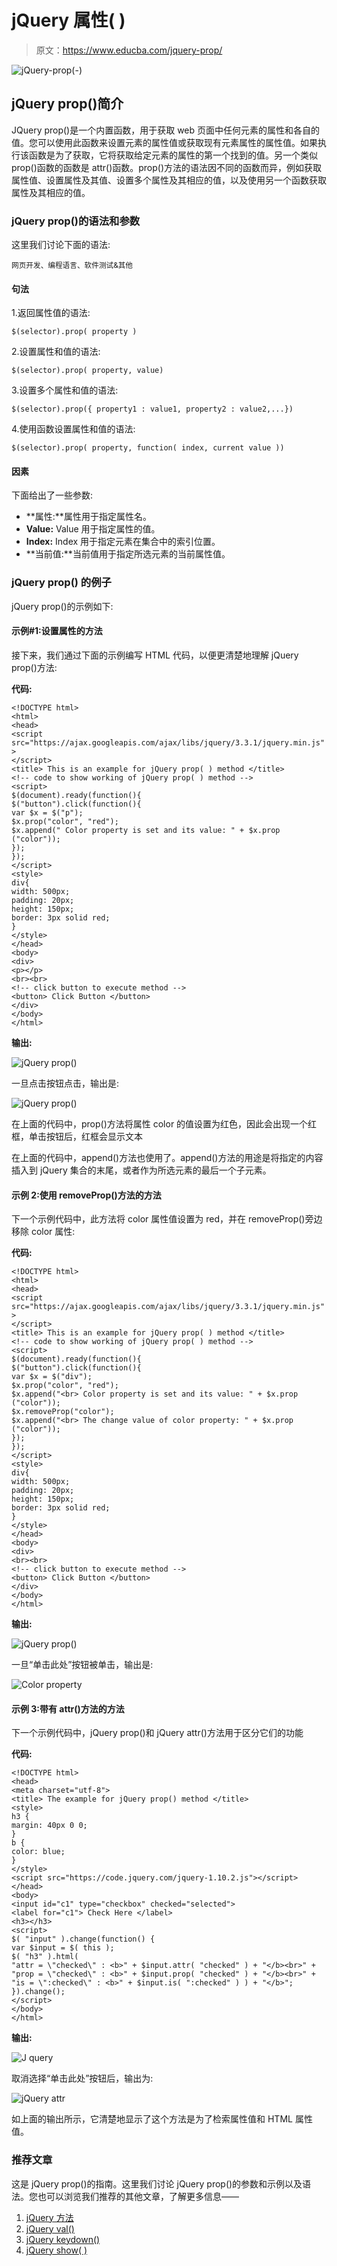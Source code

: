 # jQuery 属性( )

> 原文：<https://www.educba.com/jquery-prop/>

![jQuery-prop(-)](img/0cbdb0cdce09ebd42e462764a8dd0313.png)



## jQuery prop()简介

JQuery prop()是一个内置函数，用于获取 web 页面中任何元素的属性和各自的值。您可以使用此函数来设置元素的属性值或获取现有元素属性的属性值。如果执行该函数是为了获取，它将获取给定元素的属性的第一个找到的值。另一个类似 prop()函数的函数是 attr()函数。prop()方法的语法因不同的函数而异，例如获取属性值、设置属性及其值、设置多个属性及其相应的值，以及使用另一个函数获取属性及其相应的值。

### jQuery prop()的语法和参数

这里我们讨论下面的语法:

<small>网页开发、编程语言、软件测试&其他</small>

#### 句法

1.返回属性值的语法:

```
$(selector).prop( property )
```

2.设置属性和值的语法:

```
$(selector).prop( property, value)
```

3.设置多个属性和值的语法:

```
$(selector).prop({ property1 : value1, property2 : value2,...})
```

4.使用函数设置属性和值的语法:

```
$(selector).prop( property, function( index, current value ))
```

#### 因素

下面给出了一些参数:

*   **属性:**属性用于指定属性名。
*   **Value:** Value 用于指定属性的值。
*   **Index:** Index 用于指定元素在集合中的索引位置。
*   **当前值:**当前值用于指定所选元素的当前属性值。

### **jQuery prop()** 的例子

jQuery prop()的示例如下:

#### 示例#1:设置属性的方法

接下来，我们通过下面的示例编写 HTML 代码，以便更清楚地理解 jQuery prop()方法:

**代码:**

```
<!DOCTYPE html>
<html>
<head>
<script
src="https://ajax.googleapis.com/ajax/libs/jquery/3.3.1/jquery.min.js" >
</script>
<title> This is an example for jQuery prop( ) method </title>
<!-- code to show working of jQuery prop( ) method -->
<script>
$(document).ready(function(){
$("button").click(function(){
var $x = $("p");
$x.prop("color", "red");
$x.append(" Color property is set and its value: " + $x.prop
("color"));
});
});
</script>
<style>
div{
width: 500px;
padding: 20px;
height: 150px;
border: 3px solid red;
}
</style>
</head>
<body>
<div>
<p></p>
<br><br>
<!-- click button to execute method -->
<button> Click Button </button>
</div>
</body>
</html>
```

**输出:**

![jQuery prop()](img/bcb43fb9aded62548f538bc6db59fa8f.png)



一旦点击按钮点击，输出是:

![jQuery prop()](img/1e53c6c570bf241a842fca387b545511.png)



在上面的代码中，prop()方法将属性 color 的值设置为红色，因此会出现一个红框，单击按钮后，红框会显示文本

在上面的代码中，append()方法也使用了。append()方法的用途是将指定的内容插入到 jQuery 集合的末尾，或者作为所选元素的最后一个子元素。

#### 示例 2:使用 removeProp()方法的方法

下一个示例代码中，此方法将 color 属性值设置为 red，并在 removeProp()旁边移除 color 属性:

**代码:**

```
<!DOCTYPE html>
<html>
<head>
<script
src="https://ajax.googleapis.com/ajax/libs/jquery/3.3.1/jquery.min.js" >
</script>
<title> This is an example for jQuery prop( ) method </title>
<!-- code to show working of jQuery prop( ) method -->
<script>
$(document).ready(function(){
$("button").click(function(){
var $x = $("div");
$x.prop("color", "red");
$x.append("<br> Color property is set and its value: " + $x.prop
("color"));
$x.removeProp("color");
$x.append("<br> The change value of color property: " + $x.prop
("color"));
});
});
</script>
<style>
div{
width: 500px;
padding: 20px;
height: 150px;
border: 3px solid red;
}
</style>
</head>
<body>
<div>
<br><br>
<!-- click button to execute method -->
<button> Click Button </button>
</div>
</body>
</html>
```

**输出:**

![jQuery prop()](img/154d7923c5011bbd5457d16d8fc6d8a8.png)



一旦“单击此处”按钮被单击，输出是:

![Color property](img/bb39f93faaa44a7111cf305da2f2877a.png)



#### 示例 3:带有 attr()方法的方法

下一个示例代码中，jQuery prop()和 jQuery attr()方法用于区分它们的功能

**代码:**

```
<!DOCTYPE html>
<head>
<meta charset="utf-8">
<title> The example for jQuery prop() method </title>
<style>
h3 {
margin: 40px 0 0;
}
b {
color: blue;
}
</style>
<script src="https://code.jquery.com/jquery-1.10.2.js"></script>
</head>
<body>
<input id="c1" type="checkbox" checked="selected">
<label for="c1"> Check Here </label>
<h3></h3>
<script>
$( "input" ).change(function() {
var $input = $( this );
$( "h3" ).html(
"attr = \"checked\" : <b>" + $input.attr( "checked" ) + "</b><br>" +
"prop = \"checked\" : <b>" + $input.prop( "checked" ) + "</b><br>" +
"is = \":checked\" : <b>" + $input.is( ":checked" ) ) + "</b>";
}).change();
</script>
</body>
</html>
```

**输出:**

![J query](img/a7e2aa80938c0d1371f8f8512277372b.png)



取消选择“单击此处”按钮后，输出为:

![jQuery attr](img/81fb242bf20a11f547976c32b14c5dd3.png)



如上面的输出所示，它清楚地显示了这个方法是为了检索属性值和 HTML 属性值。

### 推荐文章

这是 jQuery prop()的指南。这里我们讨论 jQuery prop()的参数和示例以及语法。您也可以浏览我们推荐的其他文章，了解更多信息——

1.  [jQuery 方法](https://www.educba.com/jquery-methods/)
2.  [jQuery val()](https://www.educba.com/jquery-val/)
3.  [jQuery keydown()](https://www.educba.com/jquery-keydown/)
4.  [jQuery show( )](https://www.educba.com/jquery-show/)





